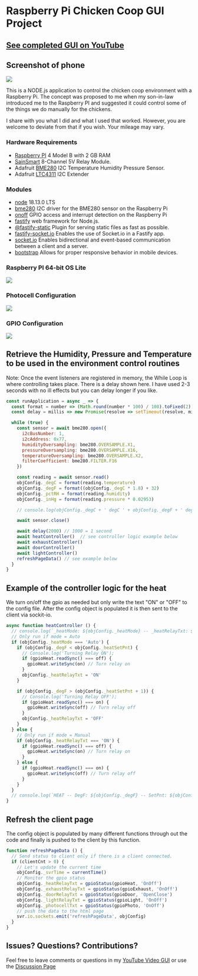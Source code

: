 # Raspberry Pi Chicken Coop GUI Project



## [See completed GUI on YouTube](https://www.youtube.com/watch?v=uRa9NeWi5xM)
## Screenshot of phone
![](doc/screenshot.png)

This is a NODE.js application to control the chicken coop environment with a Raspberry Pi. The concept was proposed to me when my son-in-law introduced me to the Raspberry PI and suggested it could control some of the things we do manually for the chickens.

I share with you what I did and what I used that worked. However, you are welcome to deviate from that if you wish. Your mileage may vary.

### Hardware Requirements
* [Raspberry PI](https://www.raspberrypi.com/products/raspberry-pi-4-model-b/) 4 Model B with 2 GB RAM
* [SainSmart](https://www.sainsmart.com/products/8-channel-5v-relay-module?variant=39377806065743&currency=USD&utm_medium=product_sync&utm_source=google&utm_content=sag_organic&utm_campaign=sag_organic&gclid=Cj0KCQiA_P6dBhD1ARIsAAGI7HDaAIN8Izg_Fhc1XHP0P8aSA2_mhBZBZiWY8z94NpUIVyyLVXFI4msaAgldEALw_wcB) 8-Channel 5V Relay Module. 
* Adafruit [BME280](https://www.adafruit.com/product/2652?gclid=Cj0KCQiA_P6dBhD1ARIsAAGI7HBVdWbvK-0emGKiYDhDsp5952fc_IsTkwZ4piquaf68jzaguE8LvsMaAhG5EALw_wcB) I2C Temperature Humidity Pressure Sensor.
* Adafruit [LTC4311](https://www.adafruit.com/product/4756) I2C Extender

### Modules
* [node](https://nodejs.org/en/) 18.13.0 LTS
* [bme280](https://github.com/fivdi/bme280) I2C driver for the BME280 sensor on the Raspberry Pi
* [onoff](https://www.npmjs.com/package/onoff) GPIO access and interrupt detection on the Raspberry Pi 
* [fastify](https://www.fastify.io/) web framework for Node.js.
* [@fastify-static](https://github.com/fastify/fastify-static) Plugin for serving static files as fast as possible.
* [fastify-socket.io](https://github.com/alemagio/fastify-socket.io) Enables the use of Socket.io in a Fastify app.
* [socket.io](https://socket.io/) Enables bidirectional and event-based communication between a client and a server.
* [bootstrap](https://getbootstrap.com/) Allows for proper responsive behavior in mobile devices.


### Raspberry PI 64-bit OS Lite

![](doc/rpi_os.png)

### Photocell Configuration

![](doc/photocell.png)

### GPIO Configuration

![](doc/gpio.png)

## Retrieve the Humidity, Pressure and Temperature to be used in the environment control routines

Note: Once the event listeners are registered in memory, the While Loop is where controlling takes place. There is a delay shown here. I have used 2-3 seconds with no ill effects but you can delay longer if you like. 

```js
const runApplication = async _ => {
  const format = number => (Math.round(number * 100) / 100).toFixed(2)
  const delay = millis => new Promise(resolve => setTimeout(resolve, millis))

  while (true) {
    const sensor = await bme280.open({
      i2cBusNumber: 1,
      i2cAddress: 0x77,
      humidityOversampling: bme280.OVERSAMPLE.X1,
      pressureOversampling: bme280.OVERSAMPLE.X16,
      temperatureOversampling: bme280.OVERSAMPLE.X2,
      filterCoefficient: bme280.FILTER.F16
    })

    const reading = await sensor.read()
    objConfig._degC = format(reading.temperature)
    objConfig._degF = format((objConfig._degC * 1.8) + 32)
    objConfig._pctRH = format(reading.humidity)
    objConfig._inHg = format(reading.pressure * 0.02953)

    // console.log(objConfig._degC + ' degC ' + objConfig._degF + ' degF ' + objConfig._pctRH + '% RH ' + objConfig._inHg + ' inHg')

    await sensor.close()

    await delay(2000) // 1000 = 1 second
    await heatController()  // see controller logic example below
    await exhaustController()
    await doorController()
    await lightController()
    refreshPageData() // see example below
  }
}
```

## Example of the controller logic for the heat

We turn on/off the gpio as needed but only write the text "ON" or "OFF" to the config file. After the config object is populated it is then sent to the client via sockit-io. 

```js
async function heatController () {
  // console.log(`_heatMode: ${objConfig._heatMode} -- _heatRelayTxt: ${objConfig._heatRelayTxt}  -- gpioHeat.readSync(): ${gpioHeat.readSync()}`)
  // Only run if mode = Auto
  if (objConfig._heatMode === 'Auto') {
    if (objConfig._degF < objConfig._heatSetPnt) {
      // Console.log('Turning Relay ON');
      if (gpioHeat.readSync() === off) {
        gpioHeat.writeSync(on) // Turn relay on
      }
      objConfig._heatRelayTxt = 'ON'
    }

    if (objConfig._degF > (objConfig._heatSetPnt + 1)) {
      // Console.log('Turning Relay OFF');
      if (gpioHeat.readSync() === on) {
        gpioHeat.writeSync(off) // Turn relay off
      }
      objConfig._heatRelayTxt = 'OFF'
    }
  } else {
    // Only run if mode = Manual
    if (objConfig._heatRelayTxt === 'ON') {
      if (gpioHeat.readSync() === off) {
        gpioHeat.writeSync(on) // Turn relay on
      }
    } else {
      if (gpioHeat.readSync() === on) {
        gpioHeat.writeSync(off) // Turn relay off
      }
    }
  }
  // console.log(`HEAT -- DegF: ${objConfig._degF} -- SetPnt: ${objConfig._heatSetPnt} -- Mode: ${objConfig._heatMode} -- Relay: ${objConfig._heatRelayTxt} -- Gpio: ${gpioHeat.readSync()}`)
}
```

## Refresh the client page

The config object is populated by many different functions through out the code and finally is pushed to the client by this function.

```js
function refreshPageData () {
  // Send status to client only if there is a client connected.
  if (clientCnt > 0) {
    // Let's update the current time
    objConfig._svrTime = currentTime()
    // Monitor the gpio status
    objConfig._heatRelayTxt = gpioStatus(gpioHeat, 'OnOff')
    objConfig._exhaustRelayTxt = gpioStatus(gpioExhaust, 'OnOff')
    objConfig._doorRelayTxt = gpioStatus(gpioDoor, 'OpenClose')
    objConfig._lightRelayTxt = gpioStatus(gpioLight, 'OnOff')
    objConfig._photocellTxt = gpioStatus(gpioPhoto, 'OnOff')
    // push the data to the html page
    svr.io.sockets.emit('refreshPageData', objConfig)
  }
}
```

## Issues? Questions? Contributions?

Feel free to leave comments or questions in my [YouTube Video GUI](https://www.youtube.com/watch?v=uRa9NeWi5xM) or use the [Discussion Page](https://github.com/JPWaldin/RPI_Coop/discussions)